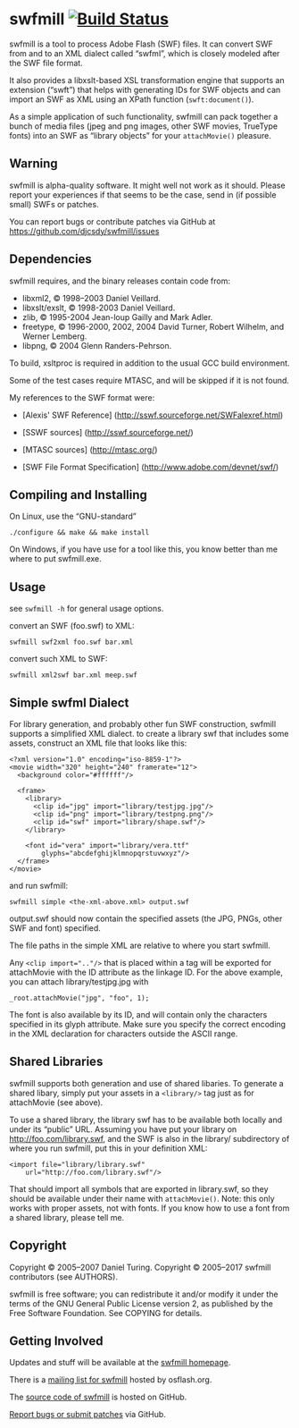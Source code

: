 # swfmill [![Build Status][5]][6]

swfmill is a tool to process Adobe Flash (SWF) files. It can convert SWF
from and to an XML dialect called “swfml”,  which is closely modeled after
the SWF file format.

It also provides a libxslt-based XSL transformation engine that supports an
extension (“swft”) that helps with generating IDs for SWF objects and can
import an SWF as XML using an XPath function (`swft:document()`).

As a simple application of such functionality, swfmill can pack together a
bunch of media files (jpeg and png images, other SWF movies, TrueType fonts)
into an SWF as “library  objects” for your `attachMovie()` pleasure.


## Warning

swfmill is alpha-quality software. It might well not work as it should.
Please report your experiences if that seems to be the case, send in (if
possible small) SWFs or patches.

You can report bugs or contribute patches via GitHub at
https://github.com/djcsdy/swfmill/issues


## Dependencies

swfmill requires, and the binary releases contain code from:

 * libxml2, © 1998–2003 Daniel Veillard.
 * libxslt/exslt, © 1998-2003 Daniel Veillard.
 * zlib, © 1995-2004 Jean-loup Gailly and Mark Adler.
 * freetype, © 1996-2000, 2002, 2004 David Turner, Robert Wilhelm, and
   Werner Lemberg.
 * libpng, © 2004 Glenn Randers-Pehrson.

To build, xsltproc is required in addition to the usual GCC build environment.

Some of the test cases require MTASC, and will be skipped if it is not found.
    
My references to the SWF format were:
    
 * [Alexis' SWF Reference]
   (http://sswf.sourceforge.net/SWFalexref.html)

 * [SSWF sources]
   (http://sswf.sourceforge.net/)
    
 * [MTASC sources]
   (http://mtasc.org/)
    
 * [SWF File Format Specification]
   (http://www.adobe.com/devnet/swf/)
    

## Compiling and Installing

On Linux, use the “GNU-standard”
    
    ./configure && make && make install
    
On Windows, if you have use for a tool like this, you know better than me
where to put swfmill.exe.


## Usage

see `swfmill -h` for general usage options.

convert an SWF (foo.swf) to XML:
    
    swfmill swf2xml foo.swf bar.xml
    
convert such XML to SWF:
    
    swfmill xml2swf bar.xml meep.swf
    


## Simple swfml Dialect

For library generation, and probably other fun SWF construction, swfmill
supports a simplified XML dialect. to create a library swf that includes
some assets, construct an XML file that looks like this:
    
    <?xml version="1.0" encoding="iso-8859-1"?>
    <movie width="320" height="240" framerate="12">
      <background color="#ffffff"/>
      
      <frame>
        <library>
          <clip id="jpg" import="library/testjpg.jpg"/>
          <clip id="png" import="library/testpng.png"/>
          <clip id="swf" import="library/shape.swf"/>
        </library>
        
        <font id="vera" import="library/vera.ttf"
            glyphs="abcdefghijklmnopqrstuvwxyz"/>
      </frame>
    </movie>
    
and run swfmill:
    
    swfmill simple <the-xml-above.xml> output.swf
    
output.swf should now contain the specified assets (the JPG, PNGs, other
SWF and font) specified.

The file paths in the simple XML are relative to where you start swfmill.
   
Any `<clip import=".."/>` that is placed within a <library/> tag will be
exported for attachMovie with the ID attribute as the linkage ID. For the
above example, you can attach library/testjpg.jpg with
       
    _root.attachMovie("jpg", "foo", 1);
       
The font is also available by its ID, and will contain only the characters
specified in its glyph attribute. Make sure you specify the correct
encoding in the XML declaration for characters outside the ASCII range.


## Shared Libraries

swfmill supports both generation and use of shared libaries. To generate a
shared libary, simply put your assets in a `<library/>` tag just as for
attachMovie (see above).

To use a shared library, the library swf has to be available both locally
and under its “public” URL. Assuming you have put your library on
http://foo.com/library.swf, and the SWF is also in the library/ subdirectory
of where you run swfmill, put this in your definition XML:
    
    <import file="library/library.swf"
        url="http://foo.com/library.swf"/>
    
That should import all symbols that are exported in library.swf, so they
should be available under their name with `attachMovie()`. Note: this only
works with proper assets, not with fonts. If you know how to use a font
from a shared library, please tell me.


## Copyright

Copyright © 2005–2007 Daniel Turing.
Copyright © 2005–2017 swfmill contributors (see AUTHORS).

swfmill is free software; you can redistribute it and/or modify it under the
terms of the GNU General Public License version 2, as published by the Free
Software Foundation. See COPYING for details.


## Getting Involved

Updates and stuff will be available at the [swfmill homepage][1].
    
  [1]: http://www.swfmill.org/
    
There is a [mailing list for swfmill][2] hosted by osflash.org.
    
  [2]: http://osflash.org/mailman/listinfo/swfmill_osflash.org
    
The [source code of swfmill][3] is hosted on GitHub.
    
  [3]: https://github.com/djcsdy/swfmill
    
[Report bugs or submit patches][4] via GitHub.
    
  [4]: https://github.com/djcsdy/swfmill/issues


  [5]: https://travis-ci.org/djcsdy/swfmill.png
  [6]: https://travis-ci.org/djcsdy/swfmill
